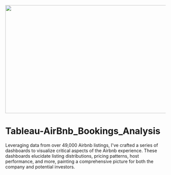<p align="center">
  <img src="https://github.com/Tahascommit/Tableau-AirBnb_Bookings_Analysis/blob/ee36a77f58d1a637910423996080bfc0f0d5c2da/assets/Cover_image.png" width="703" height="340">
</p >


# Tableau-AirBnb_Bookings_Analysis

Leveraging data from over 49,000 Airbnb listings, I've crafted a series of dashboards to visualize critical aspects of the Airbnb experience. These dashboards elucidate listing distributions, pricing patterns, host performance, and more, painting a comprehensive picture for both the company and potential investors.
